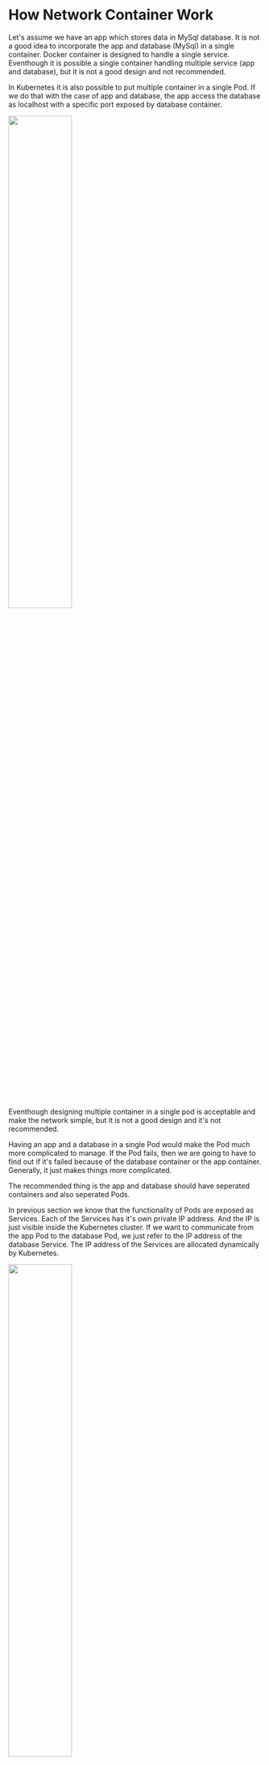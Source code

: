 # How Network Container Work

Let's assume we have an app which stores data in MySql database. It is not a good idea to incorporate the app and database (MySql) in a single container. Docker container is designed to handle a single service. Eventhough it is possible a single container handling multiple service (app and database), but it is not a good design and not recommended.

In Kubernetes it is also possible to put multiple container in a single Pod. If we do that with the case of app and database, the app access the database as localhost with a specific port exposed by database container.

<img src="images/app-mysql-in-single-pod.png" alt="" width="50%"/>

Eventhough designing multiple container in a single pod is acceptable and make the network simple, but it is not a good design and it's not recommended. 


Having an app and a database in a single Pod would make the Pod much more complicated to manage. If the Pod fails, then we are going to have to find out if it's failed because of the database container or the app container. Generally, it just makes things more complicated.

The recommended thing is the app and database should have seperated containers and also seperated Pods.

In previous section we know that the functionality of Pods are exposed as Services. Each of the Services has it's own private IP address. And the IP is just visible inside the Kubernetes cluster. If we want to communicate from the app Pod to the database Pod, we just refer to the IP address of the database Service. The IP address of the Services are allocated dynamically by Kubernetes. 

<img src="images/kube-dns-lookup.png" alt="" width="50%"/>

The next time we run the Kubernetes cluster, we may get different IP addresses allocated to the services. The solution is the Kubernetes maintains its own private DNS service. The DNS Service basically is a database containing a set of key value pairs. The keys are just label name of Kubernetes services and the values are the IP addresses of those Services. And Kubernetes takes full responsibility in maintaining this DNS system. The Kubernetes service which does the job is called <code>kube-dns</code>

# Namespace

Namespace basically is partioning resources in Kubernetes.

<img src="images/namespaces.png" alt="" width="75%"/>

> In Kubernetes, if we don't specify namespace, it will be <code>default</code> namespace.

To get list of namespace we check with command
``` bash
# long command
kubectl get namespaces

# short command
kubectl get ns
```

We also can get resources by adding flag <code>--all-namespaces</code> for all namespaces and <code>-n</code> for specific namespace

``` bash
# get pods in kube-system namespace
kubectl get po -n kube-system

# get all resources in kube-system namespace
kubectl get all -n kube-system
```

 <img src="images/get-resources-with-ns.png" alt=""/>

 If we are in different namespace, we should specify the namespace
``` bash
kubectl describe svc kube-dns -n kube-system
```

# Working with Custom Namespace

``` bash
# creating a namespace
kubectl create ns demo

# run image inside a specific namespace 
kubectl run busybox -t -i --image busybox --namespace demo
```

# Service Discovery

To demonstrate service dicovery, let's create a Pod and Service (mysql.yaml) for a MySQL database. Then we will try to connect to the database from the previuos web app Pod.

``` bash
apiVersion: v1
kind: Pod
metadata:
  name: mysql
  labels:
    app: mysql
spec:
  containers:
   - name: mysql
     image: mysql:5
     env:
      # Use secret in real implementation
      - name: MYSQL_ROOT_PASSWORD
        value: password
      - name: MYSQL_DATABASE
        value: fleetman
---
kind: Service
apiVersion: v1
metadata:
  name: database
spec:
  selector:
    app: mysql
  ports:
  - port: 3306
  type: ClusterIP

```

``` bash
kubectl apply -f mysql.yaml
```

How does the web app Pod know how to find the dns Service?. The answer is Kubernetes will automatically do some management of the containers and it automatically configures the DNS system. We can verify it by viewing the file in the <code>/etc/resolve.conf</code>


``` bash
# get into the Pod shell
kubectl exec -it webapp-666c69fc7f-hk94d sh
```

<img src="images/service-discovery-database.png" alt="" />

Let try to connect the MySql Pod from the web app Pod. Before doing that, we will install mysql client in the web app Pod.


<img src="images/service-discovery-database-connect.png" alt="" />

> The important thing we have established here is that we can find the IP address of a service just by its name. That is called service discovery.

# Reference
- https://github.com/DickChesterwood/k8s-fleetman
- https://kubernetes.io/docs/reference/kubectl/cheatsheet/
- https://stackoverflow.com/questions/61171487/what-is-the-difference-between-namespaces-and-contexts-in-kubernetes
- https://loft.sh/blog/kubectl-get-context-its-uses-and-how-to-get-started/
- https://octopus.com/blog/deleting-kubernetes-resources
- https://stackoverflow.com/questions/55373686/how-to-switch-namespace-in-kubernetes